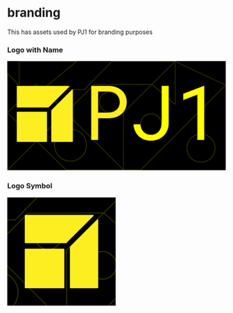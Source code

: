 # branding
This has assets used by PJ1 for branding purposes

### Logo with Name

![Logo](https://github.com/team-pj1/branding/blob/master/Logo/PJ1_logo.png "PJ1 Logo")

### Logo Symbol

<img src="https://github.com/team-pj1/branding/blob/master/Symbol/PJ1_symbol.png" width="250">
